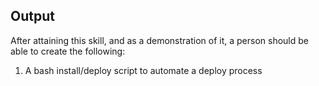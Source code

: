 **Output**
----------
After attaining this skill, and as a demonstration of it, a person should be able to create the following:

1. A bash install/deploy script to automate a deploy process

